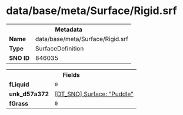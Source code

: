 <h1>data/base/meta/Surface/Rigid.srf</h1><table><tr><th colspan="100%">Metadata</th></tr><tr><td><b>Name</b></td><td>data/base/meta/Surface/Rigid.srf</td></tr><tr><td><b>Type</b></td><td>SurfaceDefinition</td></tr><tr><td><b>SNO ID</b></td><td>846035</td></tr></table>

<table><tr><th colspan="100%">Fields</th></tr><tr><td><b>fLiquid</b></td><td><code>0</code></td></tr><tr><td><b>unk_d57a372</b></td><td><a href="Puddle.srf">[DT_SNO] Surface: "Puddle"</a></td></tr><tr><td><b>fGrass</b></td><td><code>0</code></td></tr></table>

